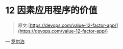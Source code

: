 # 12 因素应用程序的价值

> 原文:[https://devops.com/value-12-factor-app/](https://devops.com/value-12-factor-app/)

— [罗尔泊](https://devops.com/author/breselman/)